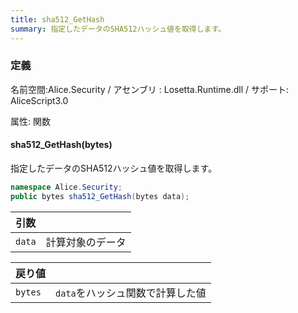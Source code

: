 ```yaml
---
title: sha512_GetHash
summary: 指定したデータのSHA512ハッシュ値を取得します。
---
```


### 定義
名前空間:Alice.Security / アセンブリ : Losetta.Runtime.dll / サポート: AliceScript3.0

属性: 関数

#### sha512_GetHash(bytes)

指定したデータのSHA512ハッシュ値を取得します。

```cs title="AliceScript"
namespace Alice.Security;
public bytes sha512_GetHash(bytes data);
```

|引数| |
|-|-|
|`data`|計算対象のデータ|

|戻り値| |
|-|-|
|`bytes`|`data`をハッシュ関数で計算した値|